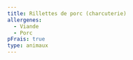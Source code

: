 ```yaml
---
title: Rillettes de porc (charcuterie)
allergenes:
  - Viande
  - Porc
pFrais: true
type: animaux
---
```


